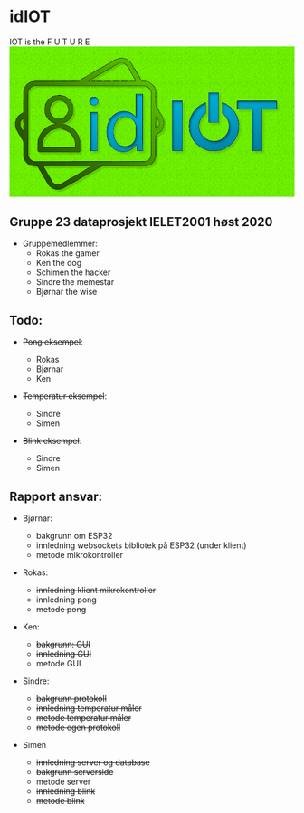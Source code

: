 # idIOT

IOT is the F U T U R E
![](Dokumentasjon/Bilder/idIOT-logo.png)

## Gruppe 23 dataprosjekt IELET2001 høst 2020
* Gruppemedlemmer:
	* Rokas the gamer
	* Ken the dog
	* Schimen the hacker
	* Sindre the memestar
	* Bjørnar the wise




## Todo:
* ~~Pong eksempel~~: 
	* Rokas
	* Bjørnar
	* Ken

* ~~Temperatur eksempel~~: 
	* Sindre
	* Simen

* ~~Blink eksempel~~:
	* Sindre
	* Simen

## Rapport ansvar:
* Bjørnar: 
	* bakgrunn om ESP32 
	* innledning websockets bibliotek på ESP32 (under klient)
	* metode mikrokontroller

* Rokas: 
	* ~~innledning klient mikrokontroller~~
	* ~~innledning pong~~
	* ~~metode pong~~

* Ken:
	* ~~bakgrunn: GUI~~
	* ~~innledning GUI~~
	* metode GUI

* Sindre:
	* ~~bakgrunn protokoll~~
	* ~~innledning temperatur måler~~
	* ~~metode temperatur måler~~
	* ~~metode egen protokoll~~

* Simen
	* ~~innledning server og database~~
	* ~~bakgrunn serverside~~
	* metode server
	* ~~innledning blink~~
	* ~~metode blink~~
